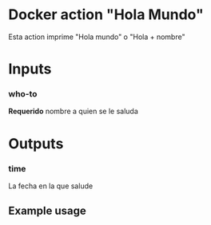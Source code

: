# Docker action "Hola Mundo"

Esta action imprime "Hola mundo" o "Hola + nombre"

# Inputs

### who-to

**Requerido** nombre a quien se le saluda

# Outputs

### time

La fecha en la que salude

## Example usage

